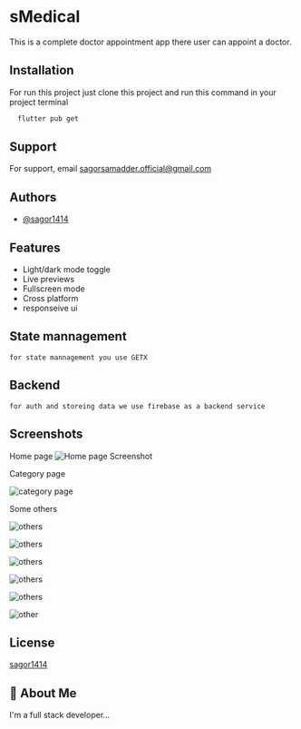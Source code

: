 
# sMedical

This is a complete doctor appointment app there user can appoint a doctor.


## Installation

For run this project just clone this project and run this command in your project terminal

```bash
  flutter pub get
```
    
## Support

For support, email sagorsamadder.official@gmail.com


## Authors

- [@sagor1414](https://www.github.com/sagor1414)


## Features

- Light/dark mode toggle
- Live previews
- Fullscreen mode
- Cross platform
- responseive ui


## State mannagement
    for state mannagement you use GETX
## Backend
    for auth and storeing data we use firebase as a backend service
## Screenshots
Home page
![Home page Screenshot](https://github.com/sagor1414/sMedical/blob/main/assets/Screenshot_1701920056.png?raw=true)

Category page

![category page](https://github.com/sagor1414/sMedical/blob/main/assets/images/Screenshot_1701920078.png?raw=true)

Some others

![others](https://github.com/sagor1414/sMedical/blob/main/assets/images/Screenshot_1701920083.png?raw=true)

![others](https://github.com/sagor1414/sMedical/blob/main/assets/images/Screenshot_1701920088.png?raw=true)

![others](https://github.com/sagor1414/sMedical/blob/main/assets/images/Screenshot_1701920095.png?raw=true)

![others](https://github.com/sagor1414/sMedical/blob/main/assets/images/Screenshot_1701920099.png?raw=true)

![others](https://github.com/sagor1414/sMedical/blob/main/assets/images/Screenshot_1701920104.png?raw=true)

![other](https://github.com/sagor1414/sMedical/blob/main/assets/images/Screenshot_1701920115.png?raw=true)
## License
[sagor1414](https://github.com/sagor1414)


## 🚀 About Me
I'm a full stack developer...

